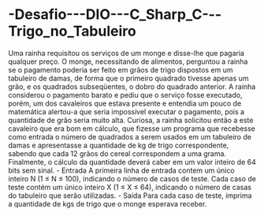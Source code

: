 # -Desafio---DIO---C_Sharp_C---Trigo_no_Tabuleiro
Uma rainha requisitou os serviços de um monge e disse-lhe que pagaria qualquer  preço. O monge, necessitando de alimentos, perguntou a rainha se o pagamento  poderia ser feito em grãos de trigo dispostos em um tabuleiro de damas, de  forma que o primeiro quadrado tivesse apenas um grão, e os quadrados  subseqüentes, o dobro do quadrado anterior. A rainha considerou o pagamento  barato e pediu que o serviço fosse executado, porém, um dos cavaleiros que  estava presente e entendia um pouco de matemática alertou-a que seria  impossível executar o pagamento, pois a quantidade de grão seria muito alta.  Curiosa, a rainha solicitou então a este cavaleiro que era bom em cálculo, que  fizesse um programa que recebesse como entrada o número de quadrados a serem  usados em um tabuleiro de damas e apresentasse a quantidade de kg de trigo  correspondente, sabendo que cada 12 grãos do cereal correspondem a uma grama.  Finalmente, o cálculo da quantidade deverá caber em um valor inteiro de 64  bits sem sinal.    - Entrada    A primeira linha de entrada contem um único inteiro N (1 ≤ N ≤ 100), indicando  o número de casos de teste. Cada caso de teste contém um único inteiro X  (1 ≤ X ≤ 64), indicando o número de casas do tabuleiro que serão utilizadas.    - Saída    Para cada caso de teste, imprima a quantidade de kgs de trigo que o monge  esperava receber.
